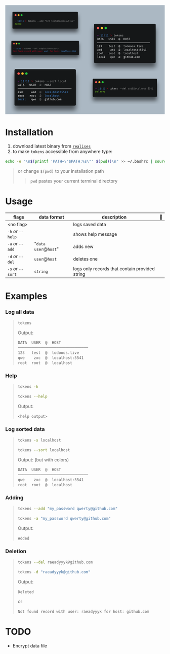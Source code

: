 <div style="display: grid;grid-template-columns: 50% 50%; background: #ABB8C3">
    <div style="display: flex; flex-direction: column">
        <img src="assets/Add.png" alt="adding records">
        <img src="assets/DeleteError.png" alt="error while deleting">
        <img src="assets/Sort.png" alt="log sorted data">
    </div>
    <div style="display: flex; flex-direction: column; justify-content: center">
        <img src="assets/Log.png" alt="logged data">
        <img src="assets/Delete.png" alt="deleting record">
    </div>
</div>

# Installation
<ol>
   <li> download latest binary from <code><a href="https://github.com/readyyyk/little-pswd-mgr/releases">realises</a></code> </li>
   <li> to make <code>tokens</code> accessible from anywhere type: </li>
</ol>

```bash
echo -e "\n$(printf 'PATH=\"$PATH:%s\"' $(pwd))\n" >> ~/.bashrc | source ~/.bashrc
```

> or change `$(pwd)` to your installation path
> > `pwd` pastes your current terminal directory

# Usage

| flags              | data format            | description                                    | 🚩 | 
|--------------------|------------------------|------------------------------------------------|----|
| <no flag\>         |                        | logs saved data                                |    |
| `-h` _or_ `--help` |                        | shows help message                             |    |
| `-a` _or_ `--add`  | "`data` `user`@`host`" | adds new                                       |    |
| `-d` _or_ `--del`  | `user`@`host`          | deletes one                                    |    |
| `-s` _or_ `--sort` | `string`               | logs only records that contain provided string |    |

# Examples
### Log all data
> ``` bash
> tokens
> ```
> Output:
>
> ```
> DATA  USER  @  HOST           
> ───────────────────────────────
> 123   test  @  todooos.live   
> qwe    zxc  @  localhost:5541
> root  root  @  localhost
> ``` 

### Help
> ``` bash
> tokens -h
> ```
> ``` bash
> tokens --help
> ```
> Output:
>
> `<help output>` 

### Log sorted data
> ``` bash
> tokens -s localhost
> ```
> ``` bash
> tokens --sort localhost
> ```
> Output: (but with colors)
>
> ```
> DATA  USER  @  HOST           
> ─────────────────────────────── 
> qwe    zxc  @  localhost:5541
> root  root  @  localhost
> ``` 

### Adding
> ``` bash
> tokens --add "my_password qwerty@github.com"
> ```
> ``` bash
> tokens -a "my_password qwerty@github.com"
> ```
> Output:
> 
> `Added`

### Deletion
> ``` bash
> tokens --del raeadyyyk@github.com
> ```
> ``` bash
> tokens -d "raeadyyyk@github.com"
> ```
> Output:
>
> `Deleted`
> 
> or
> 
> `Not found record with user: raeadyyyk for host: github.com`

# TODO
- Encrypt data file